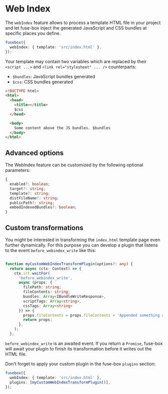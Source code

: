 # Web Index

The `webIndex` feature allows to process a template HTML file in your project and let fuse-box inject the generated
JavaScript and CSS bundles at specific places you define.

```ts
fusebox({
  webIndex: { template: 'src/index.html' },
});
```

Your template may contain two variables which are replaced by their `<script ...>` and `<link rel="stylesheet" ... />`
counterparts:

- `$bundles`: JavaScript bundles generated
- `$css`: CSS bundles generated

```html
<!DOCTYPE html>
<html>
  <head>
    <title></title>
    $css
  </head>

  <body>
    Some content above the JS bundles. $bundles
  </body>
</html>
```

## Advanced options

The WebIndex feature can be customized by the following optional parameters:

```ts
{
  enabled?: boolean;
  target?: string;
  template?: string;
  distFileName?: string;
  publicPath?: string;
  embedIndexedBundles?: boolean;
}
```

## Custom transformations

You might be interested in transforming the `index.html` template page even further dynamically. For this purpose you
can develop a plugin that listens to the event `before_webindex_write` like this:

```ts

function myCustomWebIndexTransformPlugin(options?: any) {
  return async (ctx: Context) => {
    ctx.ict.waitFor(
      'before_webindex_write',
      async (props: {
        filePath: string;
        fileContents: string;
        bundles: Array<IBundleWriteResponse>,
        scriptTags: Array<string>,
        cssTags: Array<string>
      }) => {
        props.fileContents = props.fileContents + 'Appended something after </html>'.
        return props;
      },
    );
  };
```

`before_webindex_write` is an awaited event. If you return a `Promise`, fuse-box will await your plugin to finish its
transformation before it writes out the HTML file.

Don't forget to apply your custom plugin in the fuse-box `plugins` section:

```ts
fusebox({
  webIndex: { template: 'src/index.html' },
  plugins: [myCustomWebIndexTransformPlugin()],
});
```
